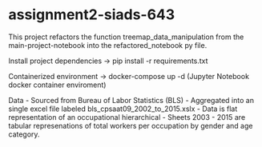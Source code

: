 # assignment2-siads-643


This project refactors the function treemap_data_manipulation from the main-project-notebook into 
the refactored_notebook py file.

Install project dependencies -> pip install -r requirements.txt

Containerized environment -> docker-compose up -d (Jupyter Notebook docker container enviroment) 

Data
    - Sourced from Bureau of Labor Statistics (BLS)
    - Aggregated into an single excel file labeled bls_cpsaat09_2002_to_2015.xslx
    - Data is flat representation of an occupational hierarchical
    - Sheets 2003 - 2015 are tabular represenations of total workers per occupation by
        gender and age category.  



